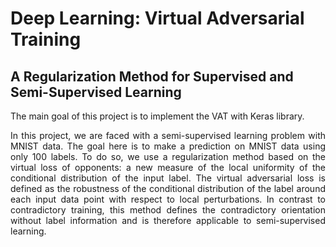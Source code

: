# Deep Learning: Virtual Adversarial Training

## A Regularization Method for Supervised and Semi-Supervised Learning

<p align="justify">The main goal of this project is to implement the VAT with Keras library.</p>

<p align="justify">In this project, we are faced with a semi-supervised learning problem with MNIST data. The goal here is to make a prediction on MNIST data using only 100 labels. To do so, we use a regularization method based on the virtual loss of opponents: a new measure of the local uniformity of the conditional distribution of the input label. The virtual adversarial loss is defined as the robustness of the conditional distribution of the label around each input data point with respect to local perturbations. In contrast to contradictory training, this method defines the contradictory orientation without label information and is therefore applicable to semi-supervised learning.</p>
